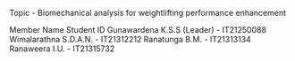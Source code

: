 Topic - Biomechanical analysis for weightlifting performance 
        enhancement

Member Name                  Student ID 
Gunawardena K.S.S (Leader) - IT21250088
Wimalarathna S.D.A.N.      - IT21312212 
Ranatunga B.M.             - IT21313134 
Ranaweera I.U.             - IT21315732
 
